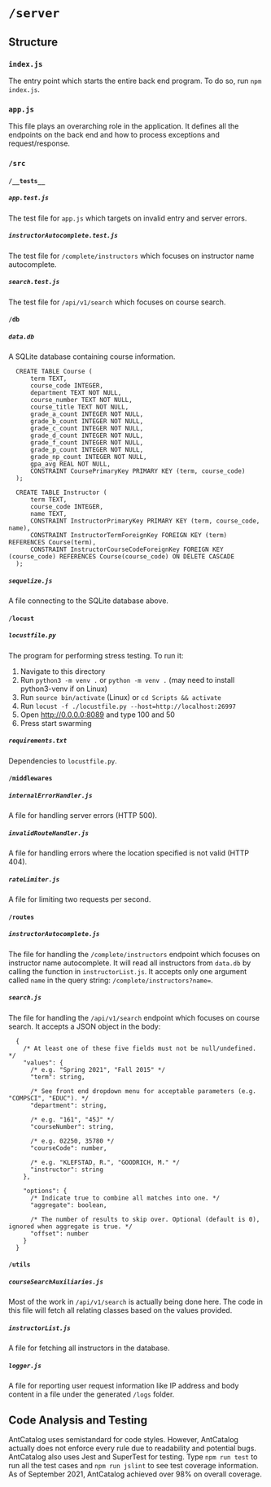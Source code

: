 # `/server`

## Structure
### `index.js`
The entry point which starts the entire back end program. To do so, run `npm index.js`.

### `app.js`
This file plays an overarching role in the application. It defines all the endpoints on the back end and how to process exceptions and request/response.

### `/src`
#### `/__tests__`
##### `app.test.js`
The test file for `app.js` which targets on invalid entry and server errors.

##### `instructorAutocomplete.test.js`
The test file for `/complete/instructors` which focuses on instructor name autocomplete.

##### `search.test.js`
The test file for `/api/v1/search` which focuses on course search.

#### `/db`
##### `data.db`
A SQLite database containing course information.
```
  CREATE TABLE Course (
      term TEXT,
      course_code INTEGER,
      department TEXT NOT NULL,
      course_number TEXT NOT NULL,
      course_title TEXT NOT NULL,
      grade_a_count INTEGER NOT NULL,
      grade_b_count INTEGER NOT NULL,
      grade_c_count INTEGER NOT NULL,
      grade_d_count INTEGER NOT NULL,
      grade_f_count INTEGER NOT NULL,
      grade_p_count INTEGER NOT NULL,
      grade_np_count INTEGER NOT NULL,
      gpa_avg REAL NOT NULL,
      CONSTRAINT CoursePrimaryKey PRIMARY KEY (term, course_code)
  );
  
  CREATE TABLE Instructor (
      term TEXT,
      course_code INTEGER,
      name TEXT,
      CONSTRAINT InstructorPrimaryKey PRIMARY KEY (term, course_code, name),
      CONSTRAINT InstructorTermForeignKey FOREIGN KEY (term) REFERENCES Course(term),
      CONSTRAINT InstructorCourseCodeForeignKey FOREIGN KEY (course_code) REFERENCES Course(course_code) ON DELETE CASCADE
  );
```

##### `sequelize.js`
A file connecting to the SQLite database above.

#### `/locust`
##### `locustfile.py`
The program for performing stress testing. To run it:
1. Navigate to this directory
2. Run `python3 -m venv .` or `python -m venv .` (may need to install python3-venv if on Linux)
3. Run `source bin/activate` (Linux) or `cd Scripts && activate`
4. Run `locust -f ./locustfile.py --host=http://localhost:26997`
5. Open http://0.0.0.0:8089 and type 100 and 50
6. Press start swarming

##### `requirements.txt`
Dependencies to `locustfile.py`.

#### `/middlewares`
##### `internalErrorHandler.js`
A file for handling server errors (HTTP 500).

##### `invalidRouteHandler.js`
A file for handling errors where the location specified is not valid (HTTP 404).

##### `rateLimiter.js`
A file for limiting two requests per second.

#### `/routes`
##### `instructorAutocomplete.js`
The file for handling the `/complete/instructors` endpoint which focuses on instructor name autocomplete. It will read all instructors from `data.db` by calling the function in `instructorList.js`. It accepts only one argument called `name` in the query string: `/complete/instructors?name=`.

##### `search.js`
The file for handling the `/api/v1/search` endpoint which focuses on course search. It accepts a JSON object in the body:
```
  {
    /* At least one of these five fields must not be null/undefined. */
    "values": {
      /* e.g. "Spring 2021", "Fall 2015" */
      "term": string,
      
      /* See front end dropdown menu for acceptable parameters (e.g. "COMPSCI", "EDUC"). */
      "department": string,
      
      /* e.g. "161", "45J" */
      "courseNumber": string,
      
      /* e.g. 02250, 35780 */
      "courseCode": number,
      
      /* e.g. "KLEFSTAD, R.", "GOODRICH, M." */
      "instructor": string
    },
    
    "options": {
      /* Indicate true to combine all matches into one. */
      "aggregate": boolean,
      
      /* The number of results to skip over. Optional (default is 0), ignored when aggregate is true. */
      "offset": number
    }
  }
```

#### `/utils`
##### `courseSearchAuxiliaries.js`
Most of the work in `/api/v1/search` is actually being done here. The code in this file will fetch all relating classes based on the values provided.

##### `instructorList.js`
A file for fetching all instructors in the database.

##### `logger.js`
A file for reporting user request information like IP address and body content in a file under the generated `/logs` folder.

## Code Analysis and Testing
AntCatalog uses semistandard for code styles. However, AntCatalog actually does not enforce every rule due to readability and potential bugs. AntCatalog also uses Jest and SuperTest for testing. Type `npm run test` to run all the test cases and `npm run jslint` to see test coverage information. As of September 2021, AntCatalog achieved over 98% on overall coverage.
